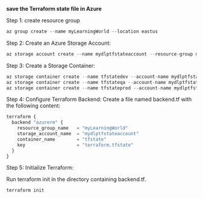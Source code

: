 **save the Terraform state file in Azure**

Step 1: create resource group

```python
az group create --name myLearningWorld --location eastus
```

Step 2: Create an Azure Storage Account:
```python
az storage account create --name mydlptfstateaccount --resource-group myLearningWorld --location eastus --sku Standard_LRS
```

Step 3: Create a Storage Container:
```python
az storage container create --name tfstatedev --account-name mydlptfstateaccount
az storage container create --name tfstateqa --account-name mydlptfstateaccount
az storage container create --name tfstateprod --account-name mydlptfstateaccount
```


Step 4: Configure Terraform Backend:
Create a file named backend.tf with the following content:

```python
terraform {
  backend "azurerm" {
    resource_group_name   = "myLearningWorld"
    storage_account_name  = "mydlptfstateaccount"
    container_name        = "tfstate"
    key                   = "terraform.tfstate"
  }
}
```
Step 5: Initialize Terraform:

Run terraform init in the directory containing backend.tf.

```sh
terraform init
```




